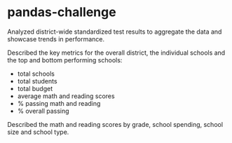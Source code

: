 # pandas-challenge

Analyzed district-wide standardized test results to aggregate the data and showcase trends in performance.

Described the key metrics for the overall district, the individual schools and the top and bottom performing schools:
 - total schools
 - total students
 - total budget
 - average math and reading scores
 - % passing math and reading
 - % overall passing
 
Described the math and reading scores by grade, school spending, school size and school type.
